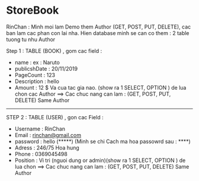 # StoreBook
RinChan : Minh moi lam Demo them Author (GET, POST, PUT, DELETE), cac ban lam cac phan con lai nha.
 Hien database minh se can co them : 2 table tuong tu nhu Author

Step 1 : TABLE (BOOK) , gom cac field :
- name : ex : Naruto
- publicshDate : 20/11/2019
- PageCount : 123
- Description : hello
- Amount : 12 $
Va cua tac gia nao. (show ra 1 SELECT, OPTION ) de lua chon cac Author ==> Cac chuc nang can lam : (GET, POST, PUT, DELETE) Same Author
------------------------------------------------------------
STEP 2 : TABLE (USER) , gon cac Field : 
- Username : RinChan 
- Email : rinchan@gmail.com 
- password : hello (*****) (Minh se chi Cach ma hoa passowrd sau : ****) 
- Adress : 246/75 Hoa hung 
- Phone : 0369045498 
- Position : Vi tri (nguoi dung or admin)(show ra 1 SELECT, OPTION ) de lua chon 
==> Cac chuc nang can lam : (GET, POST, PUT, DELETE) Same Author

